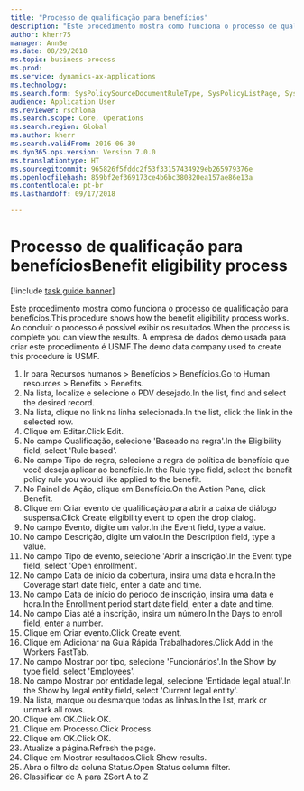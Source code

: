 ```yaml
--- 
title: "Processo de qualificação para benefícios"
description: "Este procedimento mostra como funciona o processo de qualificação para benefícios."
author: kherr75
manager: AnnBe
ms.date: 08/29/2018
ms.topic: business-process
ms.prod: 
ms.service: dynamics-ax-applications
ms.technology: 
ms.search.form: SysPolicySourceDocumentRuleType, SysPolicyListPage, SysPolicy, HcmBenefitEligibilityPolicy, HcmBenefit
audience: Application User
ms.reviewer: rschloma
ms.search.scope: Core, Operations
ms.search.region: Global
ms.author: kherr
ms.search.validFrom: 2016-06-30
ms.dyn365.ops.version: Version 7.0.0
ms.translationtype: HT
ms.sourcegitcommit: 965826f5fddc2f53f33157434929eb265979376e
ms.openlocfilehash: 859bf2ef369173ce4b6bc380820ea157ae86e13a
ms.contentlocale: pt-br
ms.lasthandoff: 09/17/2018

---
```

# <a name="benefit-eligibility-process"></a><span data-ttu-id="1aa56-103">Processo de qualificação para benefícios</span><span class="sxs-lookup"><span data-stu-id="1aa56-103">Benefit eligibility process</span></span>

[!include [task guide banner](../../includes/task-guide-banner.md)]

<span data-ttu-id="1aa56-104">Este procedimento mostra como funciona o processo de qualificação para benefícios.</span><span class="sxs-lookup"><span data-stu-id="1aa56-104">This procedure shows how the benefit eligibility process works.</span></span> <span data-ttu-id="1aa56-105">Ao concluir o processo é possível exibir os resultados.</span><span class="sxs-lookup"><span data-stu-id="1aa56-105">When the process is complete you can view the results.</span></span> <span data-ttu-id="1aa56-106">A empresa de dados demo usada para criar este procedimento é USMF.</span><span class="sxs-lookup"><span data-stu-id="1aa56-106">The demo data company used to create this procedure is USMF.</span></span>

1. <span data-ttu-id="1aa56-107">Ir para Recursos humanos > Benefícios > Benefícios.</span><span class="sxs-lookup"><span data-stu-id="1aa56-107">Go to Human resources > Benefits > Benefits.</span></span>
2. <span data-ttu-id="1aa56-108">Na lista, localize e selecione o PDV desejado.</span><span class="sxs-lookup"><span data-stu-id="1aa56-108">In the list, find and select the desired record.</span></span>
3. <span data-ttu-id="1aa56-109">Na lista, clique no link na linha selecionada.</span><span class="sxs-lookup"><span data-stu-id="1aa56-109">In the list, click the link in the selected row.</span></span>
4. <span data-ttu-id="1aa56-110">Clique em Editar.</span><span class="sxs-lookup"><span data-stu-id="1aa56-110">Click Edit.</span></span>
5. <span data-ttu-id="1aa56-111">No campo Qualificação, selecione 'Baseado na regra'.</span><span class="sxs-lookup"><span data-stu-id="1aa56-111">In the Eligibility field, select 'Rule based'.</span></span>
6. <span data-ttu-id="1aa56-112">No campo Tipo de regra, selecione a regra de política de benefício que você deseja aplicar ao benefício.</span><span class="sxs-lookup"><span data-stu-id="1aa56-112">In the Rule type field, select the benefit policy rule you would like applied to the benefit.</span></span>
7. <span data-ttu-id="1aa56-113">No Painel de Ação, clique em Benefício.</span><span class="sxs-lookup"><span data-stu-id="1aa56-113">On the Action Pane, click Benefit.</span></span>
8. <span data-ttu-id="1aa56-114">Clique em Criar evento de qualificação para abrir a caixa de diálogo suspensa.</span><span class="sxs-lookup"><span data-stu-id="1aa56-114">Click Create eligibility event to open the drop dialog.</span></span>
9. <span data-ttu-id="1aa56-115">No campo Evento, digite um valor.</span><span class="sxs-lookup"><span data-stu-id="1aa56-115">In the Event field, type a value.</span></span>
10. <span data-ttu-id="1aa56-116">No campo Descrição, digite um valor.</span><span class="sxs-lookup"><span data-stu-id="1aa56-116">In the Description field, type a value.</span></span>
11. <span data-ttu-id="1aa56-117">No campo Tipo de evento, selecione 'Abrir a inscrição'.</span><span class="sxs-lookup"><span data-stu-id="1aa56-117">In the Event type field, select 'Open enrollment'.</span></span>
12. <span data-ttu-id="1aa56-118">No campo Data de início da cobertura, insira uma data e hora.</span><span class="sxs-lookup"><span data-stu-id="1aa56-118">In the Coverage start date field, enter a date and time.</span></span>
13. <span data-ttu-id="1aa56-119">No campo Data de início do período de inscrição, insira uma data e hora.</span><span class="sxs-lookup"><span data-stu-id="1aa56-119">In the Enrollment period start date field, enter a date and time.</span></span>
14. <span data-ttu-id="1aa56-120">No campo Dias até a inscrição, insira um número.</span><span class="sxs-lookup"><span data-stu-id="1aa56-120">In the Days to enroll field, enter a number.</span></span>
15. <span data-ttu-id="1aa56-121">Clique em Criar evento.</span><span class="sxs-lookup"><span data-stu-id="1aa56-121">Click Create event.</span></span>
16. <span data-ttu-id="1aa56-122">Clique em Adicionar na Guia Rápida Trabalhadores.</span><span class="sxs-lookup"><span data-stu-id="1aa56-122">Click Add in the Workers FastTab.</span></span>
17. <span data-ttu-id="1aa56-123">No campo Mostrar por tipo, selecione 'Funcionários'.</span><span class="sxs-lookup"><span data-stu-id="1aa56-123">In the Show by type field, select 'Employees'.</span></span>
18. <span data-ttu-id="1aa56-124">No campo Mostrar por entidade legal, selecione 'Entidade legal atual'.</span><span class="sxs-lookup"><span data-stu-id="1aa56-124">In the Show by legal entity field, select 'Current legal entity'.</span></span>
19. <span data-ttu-id="1aa56-125">Na lista, marque ou desmarque todas as linhas.</span><span class="sxs-lookup"><span data-stu-id="1aa56-125">In the list, mark or unmark all rows.</span></span>
20. <span data-ttu-id="1aa56-126">Clique em OK.</span><span class="sxs-lookup"><span data-stu-id="1aa56-126">Click OK.</span></span>
21. <span data-ttu-id="1aa56-127">Clique em Processo.</span><span class="sxs-lookup"><span data-stu-id="1aa56-127">Click Process.</span></span>
22. <span data-ttu-id="1aa56-128">Clique em OK.</span><span class="sxs-lookup"><span data-stu-id="1aa56-128">Click OK.</span></span>
23. <span data-ttu-id="1aa56-129">Atualize a página.</span><span class="sxs-lookup"><span data-stu-id="1aa56-129">Refresh the page.</span></span>
24. <span data-ttu-id="1aa56-130">Clique em Mostrar resultados.</span><span class="sxs-lookup"><span data-stu-id="1aa56-130">Click Show results.</span></span>
25. <span data-ttu-id="1aa56-131">Abra o filtro da coluna Status.</span><span class="sxs-lookup"><span data-stu-id="1aa56-131">Open Status column filter.</span></span>
26. <span data-ttu-id="1aa56-132">Classificar de A para Z</span><span class="sxs-lookup"><span data-stu-id="1aa56-132">Sort A to Z</span></span>


